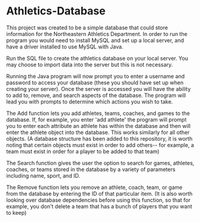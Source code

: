 # Athletics-Database

This project was created to be a simple database that could store information for the Northeastern Athletics Department. In order to run the program you would need to install MySQL and set up a local server, and have a driver installed to use MySQL with Java.

Run the SQL file to create the athletics database on your local server.
You may choose to import data into the server but this is not necessary.

Running the Java program will now prompt you to enter a username and password to access your database (these you should have set up when creating your server).
Once the server is accessed you will have the ability to add to, remove, and search aspects of the database.
The program will lead you with prompts to determine which actions you wish to take.

The Add function lets you add athletes, teams, coaches, and games to the database.
If, for example, you enter 'add athlete' the program will prompt you to enter each attribute an athlete has within the database and then will enter the athlete object into the database. This works similarly for all other objects.
(A database structure has been added to this repository, it is worth noting that certain objects must exist in order to add others-- for example, a team must exist in order for a player to be added to that team)

The Search function gives the user the option to search for games, athletes, coaches, or teams stored in the database by a variety of parameters including name, sport, and ID.

The Remove function lets you remove an athlete, coach, team, or game from the database by entering the ID of that particular item.
(It is also worth looking over database dependencies before using this function, so that for example, you don't delete a team that has a bunch of players that you want to keep)



